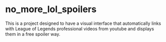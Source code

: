 # no_more_lol_spoilers
This is a project designed to have a visual interface that automatically links with League of Legends professional videos from youtube and displays them in a free spoiler way.

